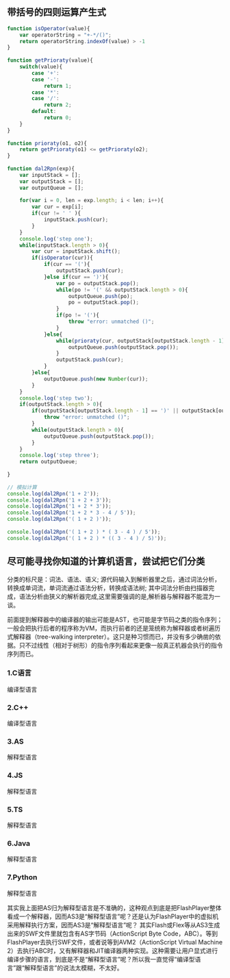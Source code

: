 ## 带括号的四则运算产生式
```javascript
function isOperator(value){
    var operatorString = "+-*/()";
    return operatorString.indexOf(value) > -1
}
 
function getPrioraty(value){
    switch(value){
        case '+':
        case '-':
            return 1;
        case '*':
        case '/':
            return 2;
        default:
            return 0;
    }
}
 
function prioraty(o1, o2){
    return getPrioraty(o1) <= getPrioraty(o2);
}
 
function dal2Rpn(exp){
    var inputStack = [];
    var outputStack = [];
    var outputQueue = [];
 
    for(var i = 0, len = exp.length; i < len; i++){
        var cur = exp[i];
        if(cur != ' ' ){
            inputStack.push(cur);
        }
    }
    console.log('step one');
    while(inputStack.length > 0){
        var cur = inputStack.shift();
        if(isOperator(cur)){
            if(cur == '('){
                outputStack.push(cur);
            }else if(cur == ')'){
                var po = outputStack.pop();
                while(po != '(' && outputStack.length > 0){
                    outputQueue.push(po);
                    po = outputStack.pop();
                }
                if(po != '('){
                    throw "error: unmatched ()";
                }
            }else{
                while(prioraty(cur, outputStack[outputStack.length - 1]) && outputStack.length > 0){
                    outputQueue.push(outputStack.pop());
                }
                outputStack.push(cur);
            }
        }else{
            outputQueue.push(new Number(cur));
        }
    }
    console.log('step two');
    if(outputStack.length > 0){
        if(outputStack[outputStack.length - 1] == ')' || outputStack[outputStack.length - 1] == '('){
            throw "error: unmatched ()";
        }
        while(outputStack.length > 0){
            outputQueue.push(outputStack.pop());
        }
    }
    console.log('step three');
    return outputQueue;
 
}
 
// 模拟计算
console.log(dal2Rpn('1 + 2'));
console.log(dal2Rpn('1 + 2 + 3'));
console.log(dal2Rpn('1 + 2 * 3'));
console.log(dal2Rpn('1 + 2 * 3 - 4 / 5'));
console.log(dal2Rpn('( 1 + 2 )'));
 
console.log(dal2Rpn('( 1 + 2 ) * ( 3 - 4 ) / 5'));
console.log(dal2Rpn('( 1 + 2 ) * (( 3 - 4 ) / 5)'));
```

## 尽可能寻找你知道的计算机语言，尝试把它们分类
分类的标尺是：词法、语法、语义;
源代码输入到解析器里之后，通过词法分析，转换成单词流，单词流通过语法分析，转换成语法树;
其中词法分析由扫描器完成，语法分析由狭义的解析器完成,这里需要强调的是,解析器与解释器不能混为一谈。

前面提到解释器中的编译器的输出可能是AST，也可能是字节码之类的指令序列；一般会把执行后者的程序称为VM，而执行前者的还是笼统称为解释器或者树遍历式解释器（tree-walking interpreter）。这只是种习惯而已，并没有多少确凿的依据。只不过线性（相对于树形）的指令序列看起来更像一般真正机器会执行的指令序列而已。

### 1.C语言
编译型语言

### 2.C++
编译型语言

### 3.AS
解释型语言

### 4.JS
解释型语言

### 5.TS
解释型语言

### 6.Java
解释型语言

### 7.Python
解释型语言


其实我上面把AS归为解释型语言是不准确的，这种观点到底是把FlashPlayer整体看成一个解释器，因而AS3是“解释型语言”呢？还是认为FlashPlayer中的虚拟机采用解释执行方案，因而AS3是“解释型语言”呢？
其实Flash或Flex等从AS3生成出来的SWF文件里就包含有AS字节码（ActionScript Byte Code，ABC）。等到FlashPlayer去执行SWF文件，或者说等到AVM2（ActionScript Virtual Machine 2）去执行ABC时，又有解释器和JIT编译器两种实现。这种需要让用户显式进行编译步骤的语言，到底是不是“解释型语言”呢？所以我一直觉得“编译型语言”跟“解释型语言”的说法太模糊，不太好。